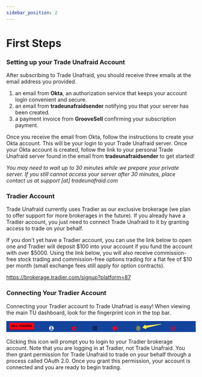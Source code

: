 ```yaml
---
sidebar_position: 2
---
```

# First Steps

### Setting up your Trade Unafraid Account
After subscribing to Trade Unafraid, you should receive three emails at the email address you provided.

1) an email from **Okta**, an authorization service that keeps your account login convenient and secure.
2) an email from **tradeunafraidsender** notifying you that your server has been created.
3) a payment invoice from **GrooveSell** confirming your subscription payment.

Once you receive the email from Okta, follow the instructions to create your Okta account. This will be your login to your Trade Unafraid server. Once your Okta account is created, follow the link to your personal Trade Unafraid server found in the email from **tradeunafraidsender** to get started!

*You may need to wait up to 30 minutes while we prepare your private server. If you still cannot access your server after 30 minutes, place contact us at support [at] tradeunafraid.com*

### Tradier Account
Trade Unafraid currently uses Tradier as our exclusive brokerage (we plan to offer support for more brokerages in the future). If you already have a Tradier account, you just need to connect Trade Unafraid to it by granting access to trade on your behalf.

If you don't yet have a Tradier account, you can use the link below to open one and Tradier will deposit $100 into your account if you fund the account with over $5000. Using the link below, you will also receive commission-free stock trading and commission-free options trading for a flat fee of $10 per month (small exchange fees still apply for option contracts).

https://brokerage.tradier.com/signup?platform=87

### Connecting Your Tradier Account

Connecting your Tradier account to Trade Unafriad is easy! When viewing the main TU dashboard, look for the fingerprint icon in the top bar.

![screen_shot_2021-09-13_at_12.37.17_pm.png](/img/screen_shot_2021-09-13_at_12.37.17_pm.png)

Clicking this icon will prompt you to login to your Tradier brokerage account.  Note that you are logging in at Tradier, not Trade Unafraid.  You then grant permission for Trade Unafraid to trade on your behalf through a process called OAuth 2.0.  Once you grant this permission, your account is connected and you are ready to begin trading.

